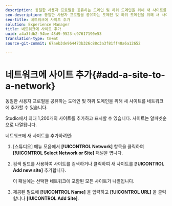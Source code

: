 ```yaml
---
description: 동일한 사용자 프로필을 공유하는 도메인 및 하위 도메인을 위해 새 사이트를 네트워크에 추가할 수 있습니다.
seo-description: 동일한 사용자 프로필을 공유하는 도메인 및 하위 도메인을 위해 새 사이트를 네트워크에 추가할 수 있습니다.
seo-title: 네트워크에 사이트 추가
solution: Experience Manager
title: 네트워크에 사이트 추가
uuid: a4a3fdb2-94be-48d9-9523-c97617190e53
translation-type: tm+mt
source-git-commit: 67aeb3de964473b326c88c3a3f81ff48a6a12652

---
```



# 네트워크에 사이트 추가{#add-a-site-to-a-network}

동일한 사용자 프로필을 공유하는 도메인 및 하위 도메인을 위해 새 사이트를 네트워크에 추가할 수 있습니다.

Studio에서 최대 1,200개의 사이트를 추가하고 표시할 수 있습니다. 사이트는 알파벳순으로 나열됩니다.

네트워크에 새 사이트를 추가하려면:

1. [스튜디오] 메뉴 모음에서 **[!UICONTROL Network]** 항목을 클릭하여 **[!UICONTROL Select Network or Site]** 패널을 엽니다.
1. 검색 필드를 사용하여 사이트를 검색하거나 클릭하여 새 사이트를 **[!UICONTROL Add new site]** 추가합니다.

   이 패널에는 선택한 네트워크에 포함된 모든 사이트가 나열됩니다.

1. 제공된 필드에 **[!UICONTROL Name]** 을 입력하고 **[!UICONTROL URL]** 을 클릭합니다 **[!UICONTROL Add Site]**.
